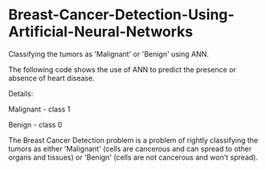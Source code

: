 # Breast-Cancer-Detection-Using-Artificial-Neural-Networks
Classifying the tumors as 'Malignant' or 'Benign' using ANN.

The following code shows the use of ANN to predict the presence or absence of heart disease.

Details:

Malignant - class 1

Benign - class 0

The Breast Cancer Detection problem is a problem of rightly classifying the tumors as either 'Malignant' (cells are cancerous and can spread to other organs and tissues) or 'Benign' (cells are not cancerous and won't spread).
